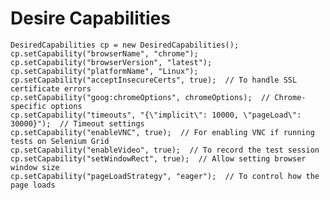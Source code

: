 # Desire Capabilities


	DesiredCapabilities cp = new DesiredCapabilities();
	cp.setCapability("browserName", "chrome");
	cp.setCapability("browserVersion", "latest");
	cp.setCapability("platformName", "Linux"); 
	cp.setCapability("acceptInsecureCerts", true);  // To handle SSL certificate errors
	cp.setCapability("goog:chromeOptions", chromeOptions);  // Chrome-specific options
	cp.setCapability("timeouts", "{\"implicit\": 10000, \"pageLoad\": 30000}");  // Timeout settings
	cp.setCapability("enableVNC", true);  // For enabling VNC if running tests on Selenium Grid
	cp.setCapability("enableVideo", true);  // To record the test session
	cp.setCapability("setWindowRect", true);  // Allow setting browser window size
	cp.setCapability("pageLoadStrategy", "eager");  // To control how the page loads
	
	
	 